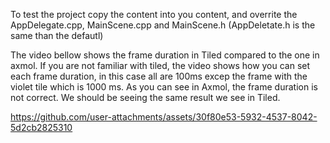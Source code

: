To test the project copy the content into you content, and overrite the AppDelegate.cpp, MainScene.cpp and MainScene.h (AppDeletate.h is the same than the defautl)

The video bellow shows the frame duration in Tiled compared to the one in axmol. If you are not familiar with tiled, the video shows how you
can set each frame duration, in this case all are 100ms excep the frame with the violet tile which is 1000 ms.
As you can see in Axmol, the frame duration is not correct. We should be seeing the same result we see in Tiled.


https://github.com/user-attachments/assets/30f80e53-5932-4537-8042-5d2cb2825310

